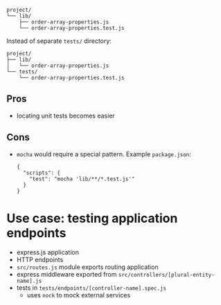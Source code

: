 ```
project/
└── lib/
    ├── order-array-properties.js
    └── order-array-properties.test.js
```

Instead of separate `tests/` directory:

```
project/
├── lib/
│   └── order-array-properties.js
└── tests/
    └── order-array-properties.test.js
```

## Pros

- locating unit tests becomes easier

## Cons

- `mocha` would require a special pattern. Example `package.json`:

  ```
  {
    "scripts": {
      "test": "mocha 'lib/**/*.test.js'"
    }
  }
  ```

# Use case: testing application endpoints

- express.js application
- HTTP endpoints
- `src/routes.js` module exports routing application
- express middleware exported from `src/controllers/[plural-entity-name].js`
- tests in `tests/endpoints/[controller-name].spec.js`
  - uses `nock` to mock external services

